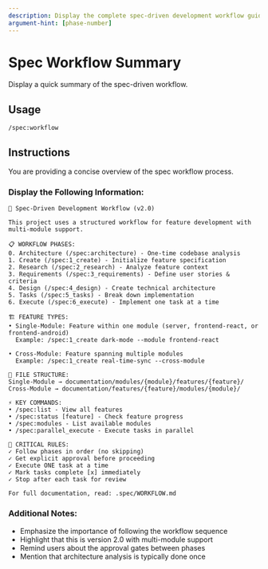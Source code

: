 ```yaml
---
description: Display the complete spec-driven development workflow guide
argument-hint: [phase-number]
---
```


# Spec Workflow Summary

Display a quick summary of the spec-driven workflow.

## Usage
```
/spec:workflow
```

## Instructions
You are providing a concise overview of the spec workflow process.

### Display the Following Information:

```
🚀 Spec-Driven Development Workflow (v2.0)

This project uses a structured workflow for feature development with multi-module support.

📋 WORKFLOW PHASES:
0. Architecture (/spec:architecture) - One-time codebase analysis
1. Create (/spec:1_create) - Initialize feature specification  
2. Research (/spec:2_research) - Analyze feature context
3. Requirements (/spec:3_requirements) - Define user stories & criteria
4. Design (/spec:4_design) - Create technical architecture
5. Tasks (/spec:5_tasks) - Break down implementation
6. Execute (/spec:6_execute) - Implement one task at a time

🏗️ FEATURE TYPES:
• Single-Module: Feature within one module (server, frontend-react, or frontend-android)
  Example: /spec:1_create dark-mode --module frontend-react
  
• Cross-Module: Feature spanning multiple modules  
  Example: /spec:1_create real-time-sync --cross-module

📁 FILE STRUCTURE:
Single-Module → documentation/modules/{module}/features/{feature}/
Cross-Module → documentation/features/{feature}/modules/{module}/

⚡ KEY COMMANDS:
• /spec:list - View all features
• /spec:status [feature] - Check feature progress
• /spec:modules - List available modules
• /spec:parallel_execute - Execute tasks in parallel

🔑 CRITICAL RULES:
✓ Follow phases in order (no skipping)
✓ Get explicit approval before proceeding
✓ Execute ONE task at a time
✓ Mark tasks complete [x] immediately
✓ Stop after each task for review

For full documentation, read: .spec/WORKFLOW.md
```

### Additional Notes:
- Emphasize the importance of following the workflow sequence
- Highlight that this is version 2.0 with multi-module support
- Remind users about the approval gates between phases
- Mention that architecture analysis is typically done once 